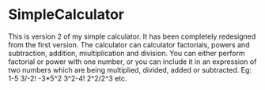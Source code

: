 # SimpleCalculator
This is version 2 of my simple calculator. It has been completely redesigned from the first version.
The calculator can calculator factorials, powers and subtraction, addition, miultiplication and division.
You can either perform factorial or power with one number, or you can include it in an expression of two numbers which are being 
multiplied, divided, added or subtracted.
Eg:
1-5
3/-2!
-3*5^2
3^2-4!
2^2/2^3 etc.
